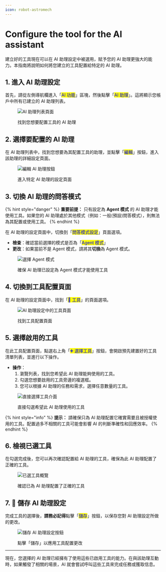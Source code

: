```yaml
---
icon: robot-astromech
---
```


# Configure the tool for the AI assistant

建立好的工具現在可以在 AI 助理設定中被選用，賦予您的 AI 助理更強大的能力。本指南將說明如何將您建立的工具配置給特定的 AI 助理。

## 1. 進入 AI 助理設定

首先，請從左側導航欄進入「<mark style="color:blue;">AI 功能</mark>」區塊，然後點擊「<mark style="color:blue;">AI 助理</mark>」。這將顯示您帳戶中所有已建立的 AI 助理列表。

<figure><img src="../.gitbook/assets/截圖 2025-05-03 晚上7.25.10.png" alt="AI 助理列表頁面"><figcaption><p>找到您想要配置工具的 AI 助理</p></figcaption></figure>

## 2. 選擇要配置的 AI 助理

在 AI 助理列表中，找到您想要為其配置工具的助理，並點擊「<mark style="color:blue;">編輯</mark>」按鈕，進入該助理的詳細設定頁面。

<figure><img src="../.gitbook/assets/截圖 2025-05-03 晚上7.26.25.png" alt="編輯 AI 助理按鈕"><figcaption><p>進入特定 AI 助理的設定頁面</p></figcaption></figure>

## 3. 切換 AI 助理的問答模式

{% hint style="danger" %}
**重要前提：** 只有設定為 **Agent 模式** 的 AI 助理才能使用工具。如果您的 AI 助理處於其他模式（例如：一般(預設)問答模式），則無法為其配置或使用工具。
{% endhint %}

在 AI 助理的設定頁面中，切換到「<mark style="color:blue;">問答模式設定</mark>」頁面選項。

* **檢查**：確認當前選擇的模式是否為「<mark style="color:blue;">Agent 模式</mark>」
* **更改**：如果當前不是 Agent 模式，請將其**切換**為 Agent 模式。

<figure><img src="../.gitbook/assets/截圖 2025-05-03 晚上7.28.23.png" alt="選擇 Agent 模式"><figcaption><p>確保 AI 助理已設定為 Agent 模式才能使用工具</p></figcaption></figure>

## 4. 切換到工具配置頁面

在 AI 助理的設定頁面中，找到「<mark style="color:blue;">🔧 工具</mark>」的頁面選項。

<figure><img src="../.gitbook/assets/截圖 2025-05-03 晚上7.29.31.png" alt="AI 助理設定中的工具頁面"><figcaption><p>找到工具配置頁面</p></figcaption></figure>

## 5. 選擇啟用的工具

在此工具配置頁面，點選右上角「<mark style="color:blue;">➕ 選擇工具</mark>」按鈕，會開啟預先建置好的工具清單列表，並進行以下操作。

* **操作**：
  1. 瀏覽列表，找到您希望此 AI 助理能夠使用的工具。
  2. 勾選您想要啟用的工具旁邊的複選框。
  3. 您可以根據 AI 助理的任務和需求，選擇任意數量的工具。

<figure><img src="../.gitbook/assets/截圖 2025-05-03 晚上7.30.57.png" alt="直接選擇工具介面"><figcaption><p>直接勾選希望此 AI 助理使用的工具</p></figcaption></figure>

{% hint style="info" %}
**提示：** 請確保只為 AI 助理配置它確實需要且被授權使用的工具。配置過多不相關的工具可能會影響 AI 的判斷準確性和回應效率。
{% endhint %}

## 6. 檢視已選工具

在勾選完成後，您可以再次確認配置給 AI 助理的工具，確保為此 AI 助理配置了正確的工具。

<figure><img src="../.gitbook/assets/截圖 2025-05-03 晚上7.31.49.png" alt="已選工具概覽"><figcaption><p>確認已為 AI 助理配置了正確的工具</p></figcaption></figure>

## 7. 💾 儲存 AI 助理設定

完成工具的選擇後，**請務必記得**點擊「<mark style="color:blue;">儲存</mark>」按鈕，以保存您對 AI 助理設定所做的更改。

<figure><img src="../.gitbook/assets/截圖 2025-05-03 晚上7.33.17.png" alt="儲存 AI 助理設定按鈕"><figcaption><p>點擊「儲存」以應用工具配置更改</p></figcaption></figure>

***

現在，您選擇的 AI 助理已經擁有了使用這些已啟用工具的能力。在與該助理互動時，如果觸發了相關的場景，AI 就會嘗試呼叫這些工具來完成任務或獲取信息。